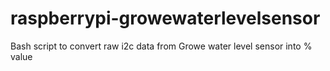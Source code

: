 # raspberrypi-growewaterlevelsensor
Bash script to convert raw i2c data from Growe water level sensor into % value
